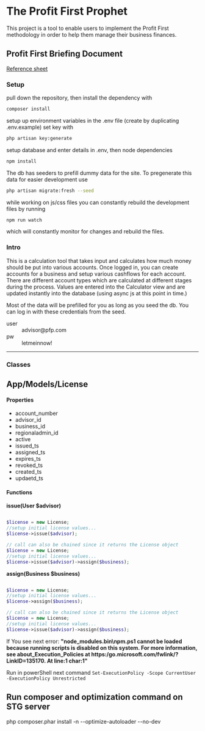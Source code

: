 # The Profit First Prophet
This project is a tool to enable users to implement the Profit First methodology in order to help them manage their business finances.

## Profit First Briefing Document

[Reference sheet](https://docs.google.com/spreadsheets/d/1k_18QLHUDgwWaw9ymOtyv89gBJcqcbs80-jNh2AdS5g/edit?usp=sharing)

### Setup
pull down the repository, then install the dependency with 
```bash
composer install
```
setup up environment variables in the .env file (create by duplicating .env.example)
set key with 
```bash
php artisan key:generate
```
setup database and enter details in .env,
then node dependencies
```bash
npm install
```
The db has seeders to prefill dummy data for the site. To pregenerate this data for easier development use
```bash
php artisan migrate:fresh --seed
```

while working on js/css files you can constantly rebuild the development files by running 
```bash
npm run watch
```
which will constantly monitor for changes and rebuild the files.

### Intro

This is a calculation tool that takes input and calculates how much money should be put into various accounts. Once logged in, you can create accounts for a business and setup various cashflows for each account. There are different account types which are calculated at different stages during the process. Values are entered into the Calculator view and are updated instantly into the database (using async js at this point in time.)

Most of the data will be prefilled for you as long as you seed the db. You can log in with these credentials from the seed. 
 <dl>
  <dt>user</dt><dd>advisor@pfp.com</dd>
  <dt>pw</dt><dd>letmeinnow!</dd>
</dl>


---
### Classes
## App/Models/License
#### Properties 
* account_number
* advisor_id
* business_id
* regionaladmin_id
* active
* issued_ts
* assigned_ts
* expires_ts
* revoked_ts
* created_ts
* updaetd_ts

#### Functions
**issue(User $advisor)**
```php

$license = new License;
//setup initial license values...
$license->issue($advisor);

// call can also be chained since it returns the License object
$license = new License;
//setup initial license values...
$license->issue($advisor)->assign($business);

```

**assign(Business $business)**
```php

$license = new License;
//setup initial license values...
$license->assign($business);

// call can also be chained since it returns the License object
$license = new License;
//setup initial license values...
$license->issue($advisor)->assign($business);

```

If You see next error: **"node_modules\.bin\npm.ps1 cannot be loaded because running scripts is disabled on this system. For more information, see about_Execution_Policies at https:/go.microsoft.com/fwlink/?LinkID=135170.
At line:1 char:1"**

Run in powerShell next command ```Set-ExecutionPolicy -Scope CurrentUser -ExecutionPolicy Unrestricted```

## Run composer and optimization command on STG server
php composer.phar install -n --optimize-autoloader --no-dev 
